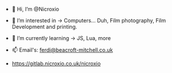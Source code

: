 - 👋 Hi, I’m @Nicroxio
- 👀 I’m interested in -> Computers... Duh, Film photography, Film Development and printing.
- 🌱 I’m currently learning -> JS, Lua, more
- 📫 Email's: ferdi@beacroft-mitchell.co.uk

- https://gitlab.nicroxio.co.uk/nicroxio
